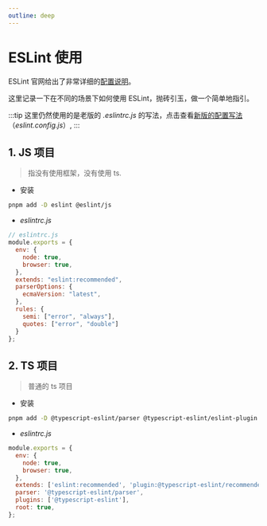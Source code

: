 ```yaml
---
outline: deep
---
```


# ESLint 使用

ESLint 官网给出了非常详细的[配置说明](https://eslint.org/docs/latest/use/configure/configuration-files-new)。

这里记录一下在不同的场景下如何使用 ESLint，抛砖引玉，做一个简单地指引。

<!-- :::details 9.x 版本
从ESLint 9.0版本开始，确实不再使用"env"配置选项。

在ESLint 9.0版本及更高版本中，不再需要使用"env"配置选项来指定代码运行的环境。相反，ESLint将根据你的代码中使用的全局变量和ECMAScript版本自动推断出代码运行的环境。
::: -->

:::tip
这里仍然使用的是老版的 _.eslintrc.js_ 的写法，点击查看[新版的配置写法](https://eslint.org/docs/latest/use/configure/configuration-files-new)（_eslint.config.js_）,
:::

## 1. JS 项目
> 指没有使用框架，没有使用 ts.

- 安装
```bash
pnpm add -D eslint @eslint/js
```
- _eslintrc.js_

```js
// eslintrc.js
module.exports = {
  env: {
    node: true,
    browser: true,
  },
  extends: "eslint:recommended",
  parserOptions: {
    ecmaVersion: "latest",
  },
  rules: {
    semi: ["error", "always"],
    quotes: ["error", "double"]
  }
};
```

## 2. TS 项目

> 普通的 ts 项目

- 安装
```bash
pnpm add -D @typescript-eslint/parser @typescript-eslint/eslint-plugin eslint typescript
```
- _eslintrc.js_

```js
module.exports = {
  env: {
    node: true,
    browser: true,
  },
  extends: ['eslint:recommended', 'plugin:@typescript-eslint/recommended'],
  parser: '@typescript-eslint/parser',
  plugins: ['@typescript-eslint'],
  root: true,
};
```
